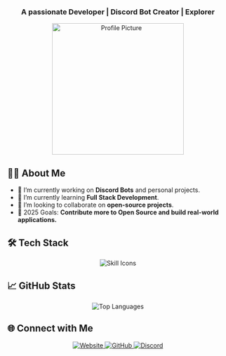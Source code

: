 <h3 align="center">
  A passionate Developer | Discord Bot Creator | Explorer
</h3>

<p align="center">
  <img src="./media/TheSudxx.gif" alt="Profile Picture" width="300" />
</p>

## 🙋‍♂️ About Me

- 🔭 I’m currently working on **Discord Bots** and personal projects.
- 🌱 I’m currently learning **Full Stack Development**.
- 👯 I’m looking to collaborate on **open-source projects**.
- 🥅 2025 Goals: **Contribute more to Open Source and build real-world applications.**

## 🛠️ Tech Stack

<p align="center">
  <img src="https://skillicons.dev/icons?i=js,nodejs,python,github,git,html,css" alt="Skill Icons" />
</p>

## 📈 GitHub Stats

<p align="center">
  <img src="https://github-readme-stats.vercel.app/api/top-langs/?username=TheSudxx&layout=compact&theme=tokyonight&hide_border=true" alt="Top Languages" />
</p>

## 🌐 Connect with Me

<p align="center">
  <a href="https://thesudxx.github.io/Portfolio/" target="_blank">
    <img src="https://img.shields.io/badge/Website-1DA1F2?style=for-the-badge&logo=Google-Chrome&logoColor=white" alt="Website" />
  </a>
  <a href="https://github.com/TheSudxx" target="_blank">
    <img src="https://img.shields.io/badge/GitHub-181717?style=for-the-badge&logo=github&logoColor=white" alt="GitHub" />
  </a>
  <a href="https://discord.com/users/659644949658075156" target="_blank">
    <img src="https://img.shields.io/badge/Discord-5865F2?style=for-the-badge&logo=discord&logoColor=white" alt="Discord" />
  </a>
</p>
